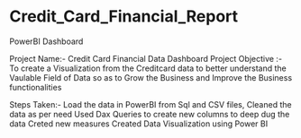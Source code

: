 # Credit_Card_Financial_Report
PowerBI Dashboard

Project Name:- Credit Card Financial Data Dashboard
Project Objective :- To create a Visualization from the Creditcard data to better understand the Vaulable Field of Data so as to Grow the Business and Improve the Business functionalities

Steps Taken:- Load the data in PowerBI from Sql and CSV files, Cleaned the data as per need
              Used Dax Queries to create new columns to deep dug the data
              Creted new measures
              Created Data Visualization using Power BI
              
